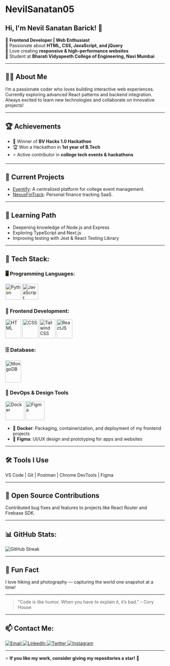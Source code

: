 # NevilSanatan05  
## Hi, I'm Nevil Sanatan Barick! 👋  

🔹 **Frontend Developer | Web Enthusiast**  
🔹 Passionate about **HTML, CSS, JavaScript, and jQuery**  
🔹 Love creating **responsive & high-performance websites**  
🔹 Student at **Bharati Vidyapeeth College of Engineering, Navi Mumbai**  

---

## 👨‍💻 About Me  
I’m a passionate coder who loves building interactive web experiences. Currently exploring advanced React patterns and backend integration. Always excited to learn new technologies and collaborate on innovative projects!

---

## 🏆 Achievements
- 🥇 Winner of **BV Hacks 1.0 Hackathon**  
- 🏆 Won a Hackathon in **1st year of B.Tech**  
- ⭐ Active contributor in **college tech events & hackathons**

---

## 🚧 Current Projects  
- [Eventify](https://eventify-ten-phi.vercel.app/): A centralized platform for college event management.  
- [NexusFinTrack](https://fintech-plum.vercel.app/): Personal finance tracking SaaS.

---

## 🎯 Learning Path  
- Deepening knowledge of Node.js and Express  
- Exploring TypeScript and Next.js  
- Improving testing with Jest & React Testing Library

---

<h2>🚀 Tech Stack:</h2>

### 🖥 Programming Languages:
<p>
<img src="https://upload.wikimedia.org/wikipedia/commons/c/c3/Python-logo-notext.svg" alt="Python" width="50" height="50" />
<img src="https://upload.wikimedia.org/wikipedia/commons/6/6a/JavaScript-logo.png" alt="JavaScript" width="50" height="50" />
</p>

### 🎨 Frontend Development:
<p>
<img src="https://upload.wikimedia.org/wikipedia/commons/6/61/HTML5_logo_and_wordmark.svg" alt="HTML" width="50" height="60" />
<img src="https://upload.wikimedia.org/wikipedia/commons/d/d5/CSS3_logo_and_wordmark.svg" alt="CSS" width="50" height="60" />
<img src="https://upload.wikimedia.org/wikipedia/commons/d/d5/Tailwind_CSS_Logo.svg" alt="Tailwind CSS" width="50" height="60" />
<img src="https://upload.wikimedia.org/wikipedia/commons/a/a7/React-icon.svg" alt="ReactJS" width="50" height="60" />
</p>

### 🗄️ Database:
<p>
<img src="https://cdn.worldvectorlogo.com/logos/mongodb-icon-1.svg" alt="MongoDB" width="50" height="70" />
</p>


### 🧰 DevOps & Design Tools  
<p>
<img src="https://cdn.jsdelivr.net/gh/devicons/devicon/icons/docker/docker-original-wordmark.svg" alt="Docker" width="60" height="60" />
<img src="https://upload.wikimedia.org/wikipedia/commons/3/33/Figma-logo.svg" alt="Figma" width="60" height="60" />
</p>

- 🐳 **Docker**: Packaging, containerization, and deployment of my frontend projects  
- 🎨 **Figma**: UI/UX design and prototyping for apps and websites

---

## 🛠️ Tools I Use  
VS Code | Git | Postman | Chrome DevTools | Figma

---

## 🤝 Open Source Contributions  
Contributed bug fixes and features to projects like React Router and Firebase SDK.

---

## 📊 GitHub Stats:
<p>
  <img src="https://github-readme-streak-stats.herokuapp.com/?user=NevilSanatan05&theme=dark&hide_border=false" alt="GitHub Streak" />
</p>



---

## 🎉 Fun Fact  
I love hiking and photography — capturing the world one snapshot at a time!

---

> "Code is like humor. When you have to explain it, it’s bad." – Cory House

---

## 📫 Contact Me:
<p>
<a href="mailto:nevilbarick69@gmail.com" target="_blank">
  <img src="https://img.shields.io/badge/Email-D14836?style=for-the-badge&logo=gmail&logoColor=white" alt="Email" />
</a>
<a href="https://www.linkedin.com/in/nevil-sanatan-barick-6980772b9/" target="_blank">
  <img src="https://img.shields.io/badge/LinkedIn-%230077B5.svg?style=for-the-badge&logo=linkedin&logoColor=white" alt="LinkedIn" />
</a>
<a href="https://x.com/BarickNevi48451" target="_blank">
  <img src="https://img.shields.io/badge/Twitter-%231DA1F2.svg?style=for-the-badge&logo=twitter&logoColor=white" alt="Twitter" />
</a>
<a href="https://www.instagram.com/nevilbarick/" target="_blank">
  <img src="https://img.shields.io/badge/Instagram-%23E4405F.svg?style=for-the-badge&logo=instagram&logoColor=white" alt="Instagram" />
</a>
</p>

---

⭐ **If you like my work, consider giving my repositories a star!** 🌟
